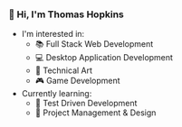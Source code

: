 ### 👋 Hi, I'm Thomas Hopkins
- I'm interested in:
  - 📚 Full Stack Web Development
  - 💻 Desktop Application Development
  - 🎨 Technical Art
  - 🎮 Game Development
- Currently learning:
  - 🔬 Test Driven Development 
  - 📑 Project Management & Design
